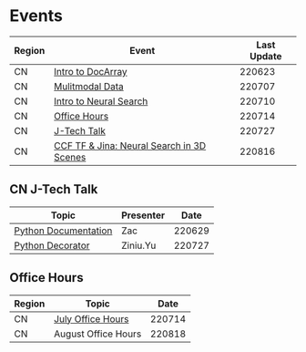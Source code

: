 # Events

| Region | Event                                                        | Last Update |
| ------ | ------------------------------------------------------------ | ----------- |
| CN     | [Intro to DocArray](https://github.com/jina-ai/Events/tree/main/CN_DocArray) | 220623      |
| CN     | [Mulitmodal Data](https://github.com/jina-ai/Events/tree/main/CN_Multimodal%20Data) | 220707      |
| CN     | [Intro to Neural Search](https://github.com/jina-ai/Events/tree/main/CN_Intro%20to%20Neural%20Search) | 220710      |
| CN     | [Office Hours](https://github.com/jina-ai/Events/tree/main/CN_Office%20Hours) | 220714      |
| CN     | [J-Tech Talk](https://github.com/jina-ai/Events/tree/main/CN_J-Tech%20Talk) | 220727      |
| CN     | [CCF TF & Jina: Neural Search in 3D Scenes](https://github.com/jina-ai/Events/tree/main/CN_CCF%20TF%26Jina%20AI) | 220816      |



## CN J-Tech Talk

| Topic                                                        | Presenter | Date   |
| ------------------------------------------------------------ | --------- | ------ |
| [Python Documentation](https://github.com/jina-ai/Events/tree/main/CN_J-Tech%20Talk) | Zac       | 220629 |
| [Python Decorator](https://github.com/jina-ai/Events/tree/main/CN_J-Tech%20Talk/J-Tech%20Talk_Python%20Decorator) | Ziniu.Yu  | 220727 |



## Office Hours

| Region | Topic                                                        | Date   |
| ------ | ------------------------------------------------------------ | ------ |
| CN     | [July Office Hours](https://github.com/jina-ai/Events/tree/main/CN_J-Tech%20Talk) | 220714 |
| CN     | August Office Hours                                          | 220818 |

